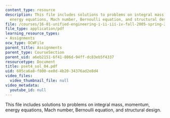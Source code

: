 ```yaml
---
content_type: resource
description: This file includes solutions to problems on integral mass, momentum,
  energy equations, Mach number, Bernoulli equation, and structural design.
file: /courses/16-01-unified-engineering-i-ii-iii-iv-fall-2005-spring-2006/605ca6a8f800ee0d4b2034376ad2e8d4_pset4_sol_04.pdf
file_type: application/pdf
learning_resource_types:
- Assignments
ocw_type: OCWFile
parent_title: Assignments
parent_type: CourseSection
parent_uid: a6eb2151-6f41-806d-94ff-dc83eb5f4337
resourcetype: Document
title: pset4_sol_04.pdf
uid: 605ca6a8-f800-ee0d-4b20-34376ad2e8d4
video_files:
  video_thumbnail_file: null
video_metadata:
  youtube_id: null
---
```

This file includes solutions to problems on integral mass, momentum, energy equations, Mach number, Bernoulli equation, and structural design.

